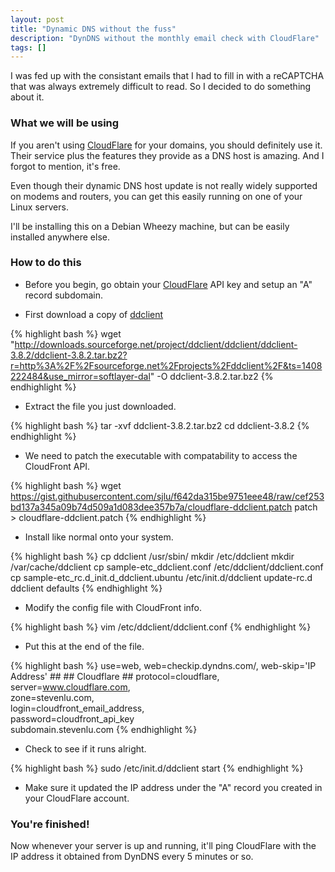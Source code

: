 ```yaml
---
layout: post
title: "Dynamic DNS without the fuss"
description: "DynDNS without the monthly email check with CloudFlare"
tags: []
---
```


I was fed up with the consistant emails that I had to fill in with a reCAPTCHA that was always
extremely difficult to read. So I decided to do something about it.

### What we will be using

If you aren't using [CloudFlare](http://cloudflare.com) for your domains, you should
definitely use it. Their service plus the features they provide as a DNS host is
amazing. And I forgot to mention, it's free.

Even though their dynamic DNS host update is not really widely supported on modems and routers,
you can get this easily running on one of your Linux servers.

I'll be installing this on a Debian Wheezy machine, but can be easily installed anywhere else.

### How to do this

* Before you begin, go obtain your [CloudFlare](http://cloudflare.com) API key and setup an "A" record subdomain.

* First download a copy of [ddclient](http://sourceforge.net/projects/ddclient/)

{% highlight bash %}
wget "http://downloads.sourceforge.net/project/ddclient/ddclient/ddclient-3.8.2/ddclient-3.8.2.tar.bz2?r=http%3A%2F%2Fsourceforge.net%2Fprojects%2Fddclient%2F&ts=1408222484&use_mirror=softlayer-dal" -O ddclient-3.8.2.tar.bz2
{% endhighlight %}

* Extract the file you just downloaded.

{% highlight bash %}
tar -xvf ddclient-3.8.2.tar.bz2
cd ddclient-3.8.2
{% endhighlight %}

* We need to patch the executable with compatability to access the CloudFront API.

{% highlight bash %}
wget https://gist.githubusercontent.com/sjlu/f642da315be9751eee48/raw/cef253bd137a345a09b74d509a1d083dee357b7a/cloudflare-ddclient.patch
patch > cloudflare-ddclient.patch
{% endhighlight %}


* Install like normal onto your system.

{% highlight bash %}
        cp ddclient /usr/sbin/
        mkdir /etc/ddclient
        mkdir /var/cache/ddclient
        cp sample-etc_ddclient.conf /etc/ddclient/ddclient.conf
        cp sample-etc_rc.d_init.d_ddclient.ubuntu /etc/init.d/ddclient
        update-rc.d ddclient defaults
{% endhighlight %}

* Modify the config file with CloudFront info.

{% highlight bash %}
        vim /etc/ddclient/ddclient.conf
{% endhighlight %}

* Put this at the end of the file.

{% highlight bash %}
        use=web, web=checkip.dyndns.com/, web-skip='IP Address'
        ##
        ## Cloudflare
        ##
        protocol=cloudflare,                            \
        server=www.cloudflare.com,                      \
        zone=stevenlu.com,                              \
        login=cloudfront_email_address,                 \
        password=cloudfront_api_key                     \
        subdomain.stevenlu.com
{% endhighlight %}

* Check to see if it runs alright.

{% highlight bash %}
        sudo /etc/init.d/ddclient start
{% endhighlight %}

* Make sure it updated the IP address under the "A" record you created in your CloudFlare account.

### You're finished!

Now whenever your server is up and running, it'll ping CloudFlare with the IP address it
obtained from DynDNS every 5 minutes or so.

